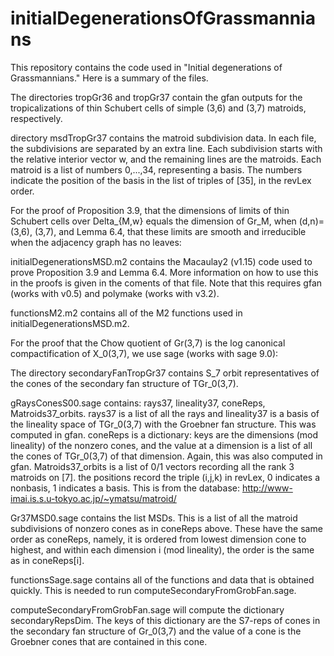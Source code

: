 # initialDegenerationsOfGrassmannians

This repository contains the code used in "Initial degenerations of Grassmannians." Here is a summary of the files. 

The directories tropGr36 and tropGr37 contain the gfan outputs for the tropicalizations of thin Schubert cells of simple (3,6) and (3,7) matroids, respectively. 

directory msdTropGr37 contains the matroid subdivision data. In each file, the subdivisions are separated by an extra line. Each subdivision starts with the relative interior vector w, and the remaining lines are the matroids. Each matroid is a list of numbers 0,...,34, representing a basis. The numbers indicate the position of the basis in the list of triples of [35], in the revLex order.


For the proof of Proposition 3.9, that the dimensions of limits of thin Schubert cells over Delta_{M,w} equals the dimension of Gr_M, when (d,n)=(3,6), (3,7), and Lemma 6.4, that these limits are smooth and irreducible when the adjacency graph has no leaves:

initialDegenerationsMSD.m2 contains the Macaulay2 (v1.15) code used to prove Proposition 3.9 and Lemma 6.4.  More information on how to use this in the proofs is given in the coments of that file.  Note that this requires gfan (works with v0.5) and polymake (works with v3.2).

functionsM2.m2 contains all of the M2 functions used in initialDegenerationsMSD.m2.

For the proof that the Chow quotient of Gr(3,7) is the log canonical compactification of X_0(3,7), we use sage (works with sage 9.0):

The directory secondaryFanTropGr37 contains S_7 orbit representatives of the cones of the secondary fan structure of TGr_0(3,7).

gRaysConesS00.sage contains: rays37, lineality37, coneReps, Matroids37_orbits.
rays37 is a list of all the rays and lineality37 is a basis of the lineality space of TGr_0(3,7) with the Groebner fan structure. This was computed in gfan. coneReps is a dictionary: keys are the dimensions (mod lineality) of the nonzero cones, and the value at a dimension is a list of all the cones of TGr_0(3,7) of that dimension. Again, this was also computed in gfan. Matroids37_orbits is a list of 0/1 vectors recording all the rank 3 matroids on [7]. the positions record the triple (i,j,k) in revLex, 0 indicates a nonbasis, 1 indicates a basis. This is from the database: http://www-imai.is.s.u-tokyo.ac.jp/~ymatsu/matroid/

Gr37MSD0.sage contains the list MSDs. This is a list of all the matroid subdivisions of nonzero cones as in coneReps above. These have the same order as coneReps, namely, it is ordered from lowest dimension cone to highest, and within each dimension i (mod lineality), the order is the same as in coneReps[i].

functionsSage.sage contains all of the functions and data that is obtained quickly. This is needed to run computeSecondaryFromGrobFan.sage.

computeSecondaryFromGrobFan.sage will compute the dictionary secondaryRepsDim. The keys of this dictionary are the S7-reps of cones in the secondary fan structure of Gr_0(3,7) and the value of a cone is the Groebner cones that are contained in this cone. 

